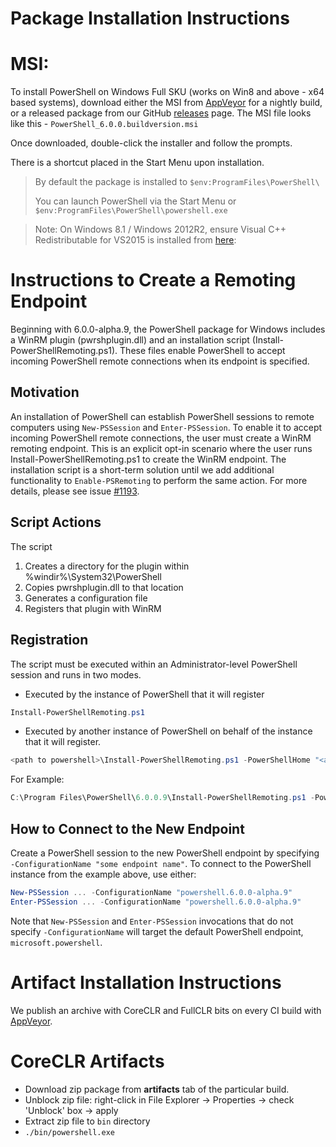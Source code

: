 Package Installation Instructions
=================================

# MSI:
To install PowerShell on Windows Full SKU (works on Win8 and above - x64 based systems), download either the MSI from [AppVeyor][] for a nightly build, 
or a released package from our GitHub [releases][] page. The MSI file looks like this - `PowerShell_6.0.0.buildversion.msi`

Once downloaded, double-click the installer and follow the prompts.

There is a shortcut placed in the Start Menu upon installation.

> By default the package is installed to `$env:ProgramFiles\PowerShell\`
>
> You can launch PowerShell via the Start Menu or `$env:ProgramFiles\PowerShell\powershell.exe`

> 
> Note: On Windows 8.1 / Windows 2012R2, ensure Visual C++ Redistributable 
> for VS2015 is installed from [here](http://download.microsoft.com/download/9/3/F/93FCF1E7-E6A4-478B-96E7-D4B285925B00/vc_redist.x64.exe):
>

# Instructions to Create a Remoting Endpoint

Beginning with 6.0.0-alpha.9, the PowerShell package for Windows includes a WinRM plugin (pwrshplugin.dll) and an installation script (Install-PowerShellRemoting.ps1). 
These files enable PowerShell to accept incoming PowerShell remote connections when its endpoint is specified. 

## Motivation

An installation of PowerShell can establish PowerShell sessions to remote computers using ```New-PSSession``` and ```Enter-PSSession```. 
To enable it to accept incoming PowerShell remote connections, the user must create a WinRM remoting endpoint. 
This is an explicit opt-in scenario where the user runs Install-PowerShellRemoting.ps1 to create the WinRM endpoint. 
The installation script is a short-term solution until we add additional functionality to ```Enable-PSRemoting``` to perform the same action. 
For more details, please see issue [#1193](https://github.com/PowerShell/PowerShell/issues/1193).

## Script Actions

The script

1. Creates a directory for the plugin within %windir%\System32\PowerShell
2. Copies pwrshplugin.dll to that location
3. Generates a configuration file
4. Registers that plugin with WinRM

## Registration
The script must be executed within an Administrator-level PowerShell session and runs in two modes.

* Executed by the instance of PowerShell that it will register
``` powershell
Install-PowerShellRemoting.ps1
``` 
* Executed by another instance of PowerShell on behalf of the instance that it will register.
``` powershell
<path to powershell>\Install-PowerShellRemoting.ps1 -PowerShellHome "<absolute path to the instance's $PSHOME>" -PowerShellVersion "<the powershell version tag>"
```
For Example:
``` powershell
C:\Program Files\PowerShell\6.0.0.9\Install-PowerShellRemoting.ps1 -PowerShellHome "C:\Program Files\PowerShell\6.0.0.9\" -PowerShellVersion "6.0.0-alpha.9" 
```

## How to Connect to the New Endpoint

Create a PowerShell session to the new PowerShell endpoint by specifying `-ConfigurationName "some endpoint name"`. To connect to the PowerShell instance from the example above, use either:
``` powershell
New-PSSession ... -ConfigurationName "powershell.6.0.0-alpha.9"
Enter-PSSession ... -ConfigurationName "powershell.6.0.0-alpha.9"
``` 
Note that `New-PSSession` and `Enter-PSSession` invocations that do not specify `-ConfigurationName` will target the default PowerShell endpoint, `microsoft.powershell`.

Artifact Installation Instructions
==================================

We publish an archive with CoreCLR and FullCLR bits on every CI build with [AppVeyor][].

[releases]: https://github.com/PowerShell/PowerShell/releases
[signing]: ../../tools/Sign-Package.ps1
[AppVeyor]: https://ci.appveyor.com/project/PowerShell/powershell

CoreCLR Artifacts
=================

* Download zip package from **artifacts** tab of the particular build.
* Unblock zip file: right-click in File Explorer -> Properties ->
  check 'Unblock' box -> apply
* Extract zip file to `bin` directory
* `./bin/powershell.exe`
